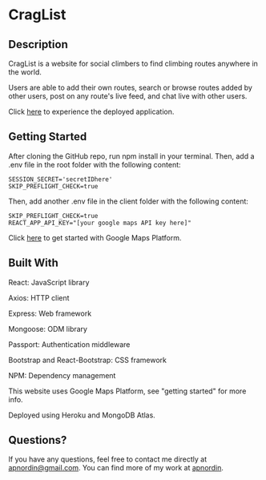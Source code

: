 # CragList

## Description

CragList is a website for social climbers to find climbing routes anywhere in the world.

Users are able to add their own routes, search or browse routes added by other users, post on any route's live feed, and chat live with other users.

Click [here](https://craglist3121.herokuapp.com/) to experience the deployed application.

## Getting Started

After cloning the GitHub repo, run npm install in your terminal. Then, add a .env file in the root folder with the following content:

```
SESSION_SECRET='secretIDhere'
SKIP_PREFLIGHT_CHECK=true
```

Then, add another .env file in the client folder with the following content:

```
SKIP_PREFLIGHT_CHECK=true
REACT_APP_API_KEY="[your google maps API key here]"
```

Click [here](https://developers.google.com/maps) to get started with Google Maps Platform.

## Built With

React: JavaScript library

Axios: HTTP client

Express: Web framework

Mongoose: ODM library

Passport: Authentication middleware

Bootstrap and React-Bootstrap: CSS framework

NPM: Dependency management

This website uses Google Maps Platform, see "getting started" for more info.

Deployed using Heroku and MongoDB Atlas.

## Questions?

If you have any questions, feel free to contact me directly at apnordin@gmail.com. You can find more of my work at [apnordin](https://github.com/apnordin).
